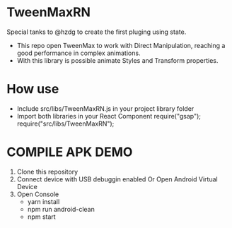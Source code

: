 # TweenMaxRN

Special tanks to @hzdg to create the first pluging using state.

- This repo open TweenMax to work with Direct Manipulation, reaching a good performance in complex animations.
- With this library is possible animate Styles and Transform properties.

# How use

- Include src/libs/TweenMaxRN.js in your project library folder
- Import both libraries in your React Component
 	require("gsap");
	require("src/libs/TweenMaxRN");

# COMPILE APK DEMO
1. Clone this repository
2. Connect device with USB debuggin enabled Or Open Android Virtual Device
3. Open Console
	- yarn install
	- npm run android-clean
	- npm start
